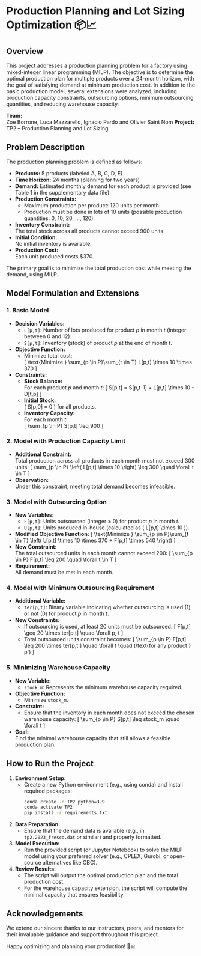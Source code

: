 # Production Planning and Lot Sizing Optimization 📦📈

## Overview
This project addresses a production planning problem for a factory using mixed-integer linear programming (MILP). The objective is to determine the optimal production plan for multiple products over a 24-month horizon, with the goal of satisfying demand at minimum production cost. In addition to the basic production model, several extensions were analyzed, including production capacity constraints, outsourcing options, minimum outsourcing quantities, and reducing warehouse capacity.

**Team:**  
Zoe Borrone, Luca Mazzarello, Ignacio Pardo and Olivier Saint Nom
**Project:** TP2 – Production Planning and Lot Sizing

## Problem Description
The production planning problem is defined as follows:
- **Products:** 5 products (labeled A, B, C, D, E)
- **Time Horizon:** 24 months (planning for two years)
- **Demand:** Estimated monthly demand for each product is provided (see Table 1 in the supplementary data file)
- **Production Constraints:**
  - Maximum production per product: 120 units per month.
  - Production must be done in lots of 10 units (possible production quantities: 0, 10, 20, …, 120).
- **Inventory Constraint:**  
  The total stock across all products cannot exceed 900 units.
- **Initial Condition:**  
  No initial inventory is available.
- **Production Cost:**  
  Each unit produced costs $370.

The primary goal is to minimize the total production cost while meeting the demand, using MILP.

## Model Formulation and Extensions
### 1. Basic Model
- **Decision Variables:**
  - `L[p,t]`: Number of lots produced for product *p* in month *t* (integer between 0 and 12).
  - `S[p,t]`: Inventory (stock) of product *p* at the end of month *t*.
- **Objective Function:**
  - Minimize total cost:  
    \[
    \text{Minimize } \sum_{p \in P}\sum_{t \in T} L[p,t] \times 10 \times 370
    \]
- **Constraints:**
  - **Stock Balance:**  
    For each product *p* and month *t*:
    \[
    S[p,t] = S[p,t-1] + L[p,t] \times 10 - D[t,p]
    \]
  - **Initial Stock:**  
    \( S[p,0] = 0 \) for all products.
  - **Inventory Capacity:**  
    For each month *t*:  
    \[
    \sum_{p \in P} S[p,t] \leq 900
    \]

### 2. Model with Production Capacity Limit
- **Additional Constraint:**  
  Total production across all products in each month must not exceed 300 units:
  \[
  \sum_{p \in P} \left( L[p,t] \times 10 \right) \leq 300 \quad \forall t \in T
  \]
- **Observation:**  
  Under this constraint, meeting total demand becomes infeasible.

### 3. Model with Outsourcing Option
- **New Variables:**
  - `F[p,t]`: Units outsourced (integer ≥ 0) for product *p* in month *t*.
  - `U[p,t]`: Units produced in-house (calculated as \( L[p,t] \times 10 \)).
- **Modified Objective Function:**
  \[
  \text{Minimize } \sum_{p \in P}\sum_{t \in T} \left( L[p,t] \times 10 \times 370 + F[p,t] \times 540 \right)
  \]
- **New Constraint:**  
  The total outsourced units in each month cannot exceed 200:
  \[
  \sum_{p \in P} F[p,t] \leq 200 \quad \forall t \in T
  \]
- **Requirement:**  
  All demand must be met in each month.

### 4. Model with Minimum Outsourcing Requirement
- **Additional Variable:**  
  - `ter[p,t]`: Binary variable indicating whether outsourcing is used (1) or not (0) for product *p* in month *t*.
- **New Constraints:**
  - If outsourcing is used, at least 20 units must be outsourced:
    \[
    F[p,t] \geq 20 \times ter[p,t] \quad \forall p, t
    \]
  - Total outsourced units constraint becomes:
    \[
    \sum_{p \in P} F[p,t] \leq 200 \times ter[p,t'] \quad \forall t \quad (\text{for any product } p')
    \]
  
### 5. Minimizing Warehouse Capacity
- **New Variable:**  
  - `stock_m`: Represents the minimum warehouse capacity required.
- **Objective Function:**  
  - Minimize `stock_m`.
- **Constraint:**  
  - Ensure that the inventory in each month does not exceed the chosen warehouse capacity:
    \[
    \sum_{p \in P} S[p,t] \leq stock_m \quad \forall t
    \]
- **Goal:**  
  Find the minimal warehouse capacity that still allows a feasible production plan.

## How to Run the Project
1. **Environment Setup:**
   - Create a new Python environment (e.g., using conda) and install required packages:
     ```bash
     conda create -n TP2 python=3.9
     conda activate TP2
     pip install -r requirements.txt
     ```
2. **Data Preparation:**
   - Ensure that the demand data is available (e.g., in `tp2.2023_fresco.dat` or similar) and properly formatted.
3. **Model Execution:**
   - Run the provided script (or Jupyter Notebook) to solve the MILP model using your preferred solver (e.g., CPLEX, Gurobi, or open-source alternatives like CBC).
4. **Review Results:**
   - The script will output the optimal production plan and the total production cost.
   - For the warehouse capacity extension, the script will compute the minimal capacity that ensures feasibility.

## Acknowledgements
We extend our sincere thanks to our instructors, peers, and mentors for their invaluable guidance and support throughout this project.

Happy optimizing and planning your production! 🚀📊
